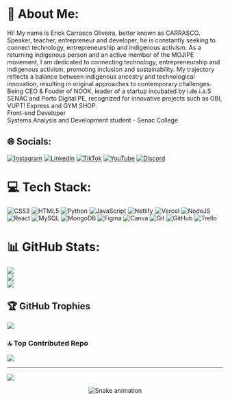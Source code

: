 # 🏹 About Me:
Hi! My name is Erick Carrasco Oliveira, better known as CARRASCO. Speaker, teacher, entrepreneur and developer, he is constantly seeking to connect technology, entrepreneurship and indigenous activism. As a returning indigenous person and an active member of the MOJIPE movement, I am dedicated to connecting technology, entrepreneurship and indigenous activism, promoting inclusion and sustainability.
My trajectory reflects a balance between indigenous ancestry and technological innovation, resulting in original approaches to contemporary challenges.
Being CEO & Fouder of NOOK, leader of a startup incubated by i.de.i.a.S SENAC and Porto Digital PE, recognized for innovative projects such as OBI, VUPT! Express and GYM SHOP.
<br>
Front-end Developer
<br>
Systems Analysis and Development student - Senac College

## 🌐 Socials:
[![Instagram](https://img.shields.io/badge/Instagram-%23E4405F.svg?logo=Instagram&logoColor=white)](https://instagram.com/_kcarrasco) [![LinkedIn](https://img.shields.io/badge/LinkedIn-%230077B5.svg?logo=linkedin&logoColor=white)](https://linkedin.com/in/https://www.linkedin.com/in/erick-carrasco-oliveira-77a170238/) [![TikTok](https://img.shields.io/badge/TikTok-%23000000.svg?logo=TikTok&logoColor=white)](https://tiktok.com/@_kcarrasco) [![YouTube](https://img.shields.io/badge/YouTube-%23FF0000.svg?logo=YouTube&logoColor=white)](https://youtube.com/@kcarrasco) [![Discord](https://img.shields.io/badge/Discord-%237289DA.svg?logo=discord&logoColor=white)](https://discord.gg/carrasco5526)

# 💻 Tech Stack:
![CSS3](https://img.shields.io/badge/css3-%231572B6.svg?style=for-the-badge&logo=css3&logoColor=white) ![HTML5](https://img.shields.io/badge/html5-%23E34F26.svg?style=for-the-badge&logo=html5&logoColor=white) ![Python](https://img.shields.io/badge/python-3670A0?style=for-the-badge&logo=python&logoColor=ffdd54) ![JavaScript](https://img.shields.io/badge/javascript-%23323330.svg?style=for-the-badge&logo=javascript&logoColor=%23F7DF1E) ![Netlify](https://img.shields.io/badge/netlify-%23000000.svg?style=for-the-badge&logo=netlify&logoColor=#00C7B7) ![Vercel](https://img.shields.io/badge/vercel-%23000000.svg?style=for-the-badge&logo=vercel&logoColor=white) ![NodeJS](https://img.shields.io/badge/node.js-6DA55F?style=for-the-badge&logo=node.js&logoColor=white) ![React](https://img.shields.io/badge/react-%2320232a.svg?style=for-the-badge&logo=react&logoColor=%2361DAFB) ![MySQL](https://img.shields.io/badge/mysql-4479A1.svg?style=for-the-badge&logo=mysql&logoColor=white) ![MongoDB](https://img.shields.io/badge/MongoDB-%234ea94b.svg?style=for-the-badge&logo=mongodb&logoColor=white) ![Figma](https://img.shields.io/badge/figma-%23F24E1E.svg?style=for-the-badge&logo=figma&logoColor=white) ![Canva](https://img.shields.io/badge/Canva-%2300C4CC.svg?style=for-the-badge&logo=Canva&logoColor=white) ![Git](https://img.shields.io/badge/git-%23F05033.svg?style=for-the-badge&logo=git&logoColor=white) ![GitHub](https://img.shields.io/badge/github-%23121011.svg?style=for-the-badge&logo=github&logoColor=white) ![Trello](https://img.shields.io/badge/Trello-%23026AA7.svg?style=for-the-badge&logo=Trello&logoColor=white)
# 📊 GitHub Stats:
![](https://github-readme-stats.vercel.app/api?username=kcarrasc0&theme=dark&hide_border=false&include_all_commits=false&count_private=false)<br/>
![](https://github-readme-streak-stats.herokuapp.com/?user=kcarrasc0&theme=dark&hide_border=false)<br/>
![](https://github-readme-stats.vercel.app/api/top-langs/?username=kcarrasc0&theme=dark&hide_border=false&include_all_commits=false&count_private=false&layout=compact)

## 🏆 GitHub Trophies
![](https://github-profile-trophy.vercel.app/?username=kcarrasc0&theme=dark&no-frame=false&no-bg=true&margin-w=4)

### 🔝 Top Contributed Repo
![](https://github-contributor-stats.vercel.app/api?username=kcarrasc0&limit=5&theme=dark&combine_all_yearly_contributions=true)

---
[![](https://visitcount.itsvg.in/api?id=kcarrasc0&icon=6&color=4)](https://visitcount.itsvg.in)

<!-- Proudly created with GPRM ( https://gprm.itsvg.in ) -->
<div align="center">

  ![Snake animation](https://github.com/danielbped/danielbped/blob/output/github-contribution-grid-snake.svg)
  
</div>
